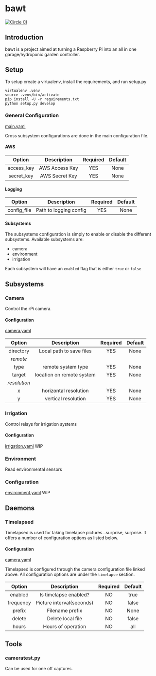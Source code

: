 # bawt
[![Circle CI](https://circleci.com/gh/DoriftoShoes/bawt/tree/master.svg?style=svg)](https://circleci.com/gh/DoriftoShoes/bawt/tree/master)
## Introduction
bawt is a project aimed at turning a Raspberry Pi into an all in one garage/hydroponic garden controller.

## Setup

To setup create a virtualenv, install the requirements, and run setup.py

```
virtualenv .venv
source .venv/bin/activate
pip install -U -r requirements.txt
python setup.py develop
```

### General Configuration
[main.yaml](conf/main.yaml)

Cross subsystem configurations are done in the main configuration file.

#### AWS
|Option|Description|Required|Default|
|:-----:|:--------:|:-----:|:------:|
|access_key|AWS Access Key|YES|None|
|secret_key|AWS Secret Key|YES|None|

#### Logging
|Option|Description|Required|Default|
|:-----:|:--------:|:-----:|:------:|
|config_file|Path to logging config|YES|None|

#### Subsystems
The subsystems configuration is simply to enable or disable the different subsystems.  Available subsystems are:

* camera
* environment
* irrigation

Each subsystem will have an `enabled` flag that is either `true` or `false`

## Subsystems
### Camera
Control the rPi camera.

#### Configuration
[camera.yaml](conf/camera.yaml)

|Option|Description|Required|Default|
|:-----:|:--------:|:-----:|:------:|
|directory|Local path to save files|YES|None|
|*remote*|
|type|remote system type|YES|None|
|target|location on remote system|YES|None|
|*resolution*|
|x|horizontal resolution|YES|None|
|y|vertical resolution|YES|None|

### Irrigation
Control relays for irrigation systems

#### Configuration
[irrigation.yaml](conf/irrigation.yaml)
WIP

### Environment
Read environmental sensors

### Configuration
[environment.yaml](conf/environment.yaml)
WIP

## Daemons
### Timelapsed
Timelapsed is used for taking timelapse pictures...surprise, surprise.  It offers a number of configuration options as listed below.

#### Configuration
[camera.yaml](conf/camera.yaml)

Timelapsed is configured through the camera configuration file linked above.  All configuration options are under the `timelapse` section.

|Option|Description|Required|Default|
|:-----:|:--------:|:-----:|:------:|
|enabled|Is timelapse enabled?|NO|true|
|frequency|Picture interval(seconds)|NO|false|
|prefix|Filename prefix|NO|None|
|delete|Delete local file|NO|false|
|hours|Hours of operation|NO|all|

## Tools
### cameratest.py
Can be used for one off captures.
